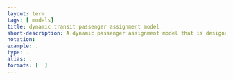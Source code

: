 ```yaml
---
layout: term
tags: [ models]
title: dynamic transit passenger assignment model
short-description: A dynamic passenger assignment model that is designed for scheduled transit service.
notation:
example: .
type: .
alias: .
formats: [  ]
---
```

